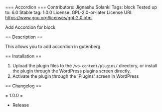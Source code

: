 === Accordion ===
Contributors:      Jignashu Solanki
Tags:              block
Tested up to:      6.0
Stable tag:        1.0.0
License:           GPL-2.0-or-later
License URI:       https://www.gnu.org/licenses/gpl-2.0.html

Add Accordion for block

== Description ==

This allows you to add accordion in gutenberg.

== Installation ==

1. Upload the plugin files to the `/wp-content/plugins/` directory, or install the plugin through the WordPress plugins screen directly.
1. Activate the plugin through the 'Plugins' screen in WordPress

== Changelog ==

= 1.0.0 =
* Release
